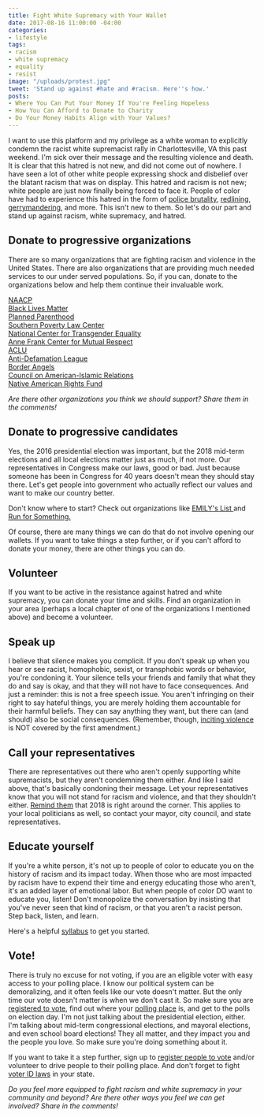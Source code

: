 ```yaml
---
title: Fight White Supremacy with Your Wallet
date: 2017-08-16 11:00:00 -04:00
categories:
- lifestyle
tags:
- racism
- white supremacy
- equality
- resist
image: "/uploads/protest.jpg"
tweet: 'Stand up against #hate and #racism. Here''s how.'
posts:
- Where You Can Put Your Money If You're Feeling Hopeless
- How You Can Afford to Donate to Charity
- Do Your Money Habits Align with Your Values?
---
```


I want to use this platform and my privilege as a white woman to explicitly condemn the racist white supremacist rally in Charlottesville, VA this past weekend. I'm sick over their message and the resulting violence and death. It is clear that this hatred is not new, and did not come out of nowhere. I have seen a lot of other white people expressing shock and disbelief over the blatant racism that was on display. This hatred and racism is not new; white people are just now finally being forced to face it. People of color have had to experience this hatred in the form of [police brutality](https://www.vanityfair.com/news/2016/07/data-police-racial-bias), [redlining](https://www.theatlantic.com/business/archive/2014/05/the-racist-housing-policy-that-made-your-neighborhood/371439/), [gerrymandering](https://www.washingtonpost.com/news/wonk/wp/2015/03/01/this-is-the-best-explanation-of-gerrymandering-you-will-ever-see/?utm_term=.431b98462b5e), and more. This isn't new to them. So let's do our part and stand up against racism, white supremacy, and hatred.

## Donate to progressive organizations

There are so many organizations that are fighting racism and violence in the United States. There are also organizations that are providing much needed services to our under served populations. So, if you can, donate to the organizations below and help them continue their invaluable work.

[NAACP](http://www.naacp.org/)\
[Black Lives Matter](http://blacklivesmatter.com/)\
[Planned Parenthood](https://www.plannedparenthood.org/)\
[Southern Poverty Law Center](https://www.splcenter.org/)\
[National Center for Transgender Equality](https://www.transequality.org/)\
[Anne Frank Center for Mutual Respect](http://annefrank.com/)\
[ACLU](https://www.aclu.org/)\
[Anti-Defamation League](https://www.adl.org/)\
[Border Angels](http://www.borderangels.org/)\
[Council on American-Islamic Relations](https://www.cair.com/)\
[Native American Rights Fund](http://www.narf.org/)

*Are there other organizations you think we should support? Share them in the comments!*

## Donate to progressive candidates

Yes, the 2016 presidential election was important, but the 2018 mid-term elections and all local elections matter just as much, if not more. Our representatives in Congress make our laws, good or bad. Just because someone has been in Congress for 40 years doesn't mean they should stay there. Let's get people into government who actually reflect our values and want to make our country better.

Don't know where to start? Check out organizations like [EMILY's List ](http://www.emilyslist.org/)and [Run for Something.](https://www.runforsomething.net/)

Of course, there are many things we can do that do not involve opening our wallets. If you want to take things a step further, or if you can't afford to donate your money, there are other things you can do.

## Volunteer

If you want to be active in the resistance against hatred and white supremacy, you can donate your time and skills. Find an organization in your area (perhaps a local chapter of one of the organizations I mentioned above) and become a volunteer.

## Speak up

I believe that silence makes you complicit. If you don't speak up when you hear or see racist, homophobic, sexist, or transphobic words or behavior, you're condoning it. Your silence tells your friends and family that what they do and say is okay, and that they will not have to face consequences. And just a reminder: this is not a free speech issue. You aren't infringing on their right to say hateful things, you are merely holding them accountable for their harmful beliefs. They can say anything they want, but there can (and should) also be social consequences. (Remember, though, [inciting violence](https://www.theatlantic.com/politics/archive/2014/11/when-does-the-first-amendment-protect-threats-elonis-united-states-supreme-court-free-speech/383255/) is NOT covered by the first amendment.)

## Call your representatives

There are representatives out there who aren't openly supporting white supremacists, but they aren't condemning them either. And like I said above, that's basically condoning their message. Let your representatives know that you will not stand for racism and violence, and that they shouldn't either. [Remind them](https://callyourrep.co/) that 2018 is right around the corner. This applies to your local politicians as well, so contact your mayor, city council, and state representatives.

## Educate yourself

If you're a white person, it's not up to people of color to educate you on the history of racism and its impact today. When those who are most impacted by racism have to expend their time and energy educating those who aren't, it's an added layer of emotional labor. But when people of color DO want to educate you, listen! Don't monopolize the conversation by insisting that you've never seen that kind of racism, or that you aren't a racist person. Step back, listen, and learn.

Here's a helpful [syllabus](https://docs.google.com/document/d/1By9bUjJ78snEeZuLXNGBdlVMJgEQWMEjR-Gfx8ER7Iw/mobilebasic#heading=h.bi12zdslqy3z) to get you started.

## Vote!

There is truly no excuse for not voting, if you are an eligible voter with easy access to your polling place. I know our political system can be demoralizing, and it often feels like our vote doesn't matter. But the only time our vote doesn't matter is when we don't cast it. So make sure you are [registered to vote](https://www.usa.gov/register-to-vote), find out where your [polling place](https://www.headcount.org/find-your-polling-place/) is, and get to the polls on election day. I'm not just talking about the presidential election, either. I'm talking about mid-term congressional elections, and mayoral elections, and even school board elections! They all matter, and they impact you and the people you love. So make sure you're doing something about it.

If you want to take it a step further, sign up to [register people to vote](https://www.rockthevote.com/get-involved/register-voters/) and/or volunteer to drive people to their polling place. And don't forget to fight [voter ID laws](https://www.aclu.org/other/oppose-voter-id-legislation-fact-sheet) in your state.

*Do you feel more equipped to fight racism and white supremacy in your community and beyond? Are there other ways you feel we can get involved? Share in the comments!*